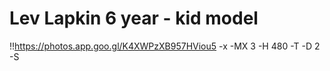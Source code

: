 # Lev Lapkin 6 year - kid model

!!https://photos.app.goo.gl/K4XWPzXB957HViou5 -x -MX 3 -H 480 -T -D 2 -S
